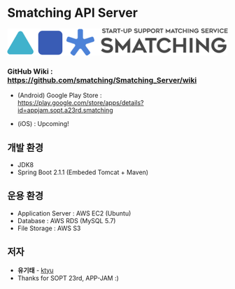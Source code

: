 # Smatching API Server

![smatching_symbol_eng](smatching_symbol_eng.png)



### GitHub Wiki : https://github.com/smatching/Smatching_Server/wiki

* (Android) Google Play Store : https://play.google.com/store/apps/details?id=appjam.sopt.a23rd.smatching

* (iOS) : Upcoming!



## 개발 환경

- JDK8
- Spring Boot 2.1.1 (Embeded Tomcat + Maven)



## 운용 환경

- Application Server : AWS EC2 (Ubuntu)
- Database : AWS RDS (MySQL  5.7)
- File Storage : AWS S3



## 저자

- **유기태** - [ktyu](https://github.com/ktyu)
- Thanks for SOPT 23rd, APP-JAM :)